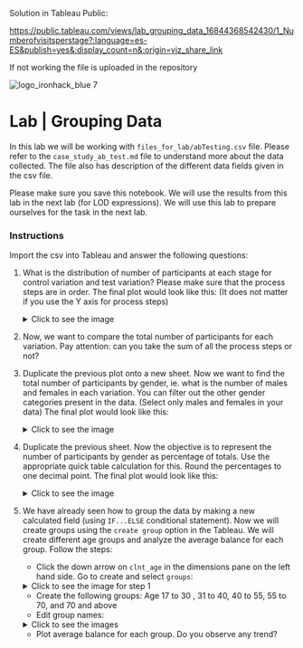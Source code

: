 Solution in Tableau Public: 

https://public.tableau.com/views/lab_grouping_data_16844368542430/1_Numberofvisitsperstage?:language=es-ES&publish=yes&:display_count=n&:origin=viz_share_link

If not working the file is uploaded in the repository

![logo_ironhack_blue 7](https://user-images.githubusercontent.com/23629340/40541063-a07a0a8a-601a-11e8-91b5-2f13e4e6b441.png)

# Lab | Grouping Data

In this lab we will be working with `files_for_lab/abTesting.csv` file. Please refer to the `case_study_ab_test.md` file to understand more about the data collected. The file also has description of the different data fields given in the csv file.

Please make sure you save this notebook. We will use the results from this lab in the next lab (for LOD expressions). We will use this lab to prepare ourselves for the task in the next lab. 

### Instructions

Import the csv into Tableau and answer the following questions:

1. What is the distribution of number of participants at each stage for control variation and test variation? Please make sure that the process steps are in order. The final plot would look like this: (It does not matter if you use the Y axis for process steps)
    <details>
      <summary> Click to see the image </summary>

      <br />

      ![Participants at each stage](https://education-team-2020.s3-eu-west-1.amazonaws.com/data-analytics/6.2_lab/participants_at_each_stage_control_vs_test.png)

    </details>
   
2. Now, we want to compare the total number of participants for each variation. Pay attention: can you take the sum of all the process steps or not?
3. Duplicate the previous plot onto a new sheet. Now we want to find the total number of participants by gender, ie. what is the number of males and females in each variation. You can filter out the other gender categories present in the data. (Select only males and females in your data) The final plot would look like this:

    <details>
      <summary> Click to see the image </summary>

      <br />

      ![Total participants by gender](https://education-team-2020.s3-eu-west-1.amazonaws.com/data-analytics/6.2_lab/total_number_of_participants_by_gender.png)

    </details>
    
4. Duplicate the previous sheet. Now the objective is to represent the number of participants by gender as percentage of totals. Use the appropriate quick table calculation for this. Round the percentages to one decimal point. The final plot would look like this:

    <details>
      <summary> Click to see the image </summary>

      <br />
     
      ![Percentage total participants by gender](https://education-team-2020.s3-eu-west-1.amazonaws.com/data-analytics/6.2_lab/percentage_total_participants_by_gender.png)

    </details>
    
5. We have already seen how to group the data by making a new calculated field (using `IF...ELSE` conditional statement). Now we will create groups using the `create group` option in the Tableau. We will create different age groups and analyze the average balance for each group. Follow the steps:

    - Click the down arrow on `clnt_age` in the dimensions pane on the left hand side. Go to create and select `groups`:

    <details>
      <summary> Click to see the image for step 1 </summary>

      <br />

      ![Create Groups](https://education-team-2020.s3-eu-west-1.amazonaws.com/data-analytics/6.2_lab/create_groups.png)

    </details>


    - Create the following groups: Age 17 to 30 , 31 to 40, 40 to 55, 55 to 70, and 70 and above
    - Edit group names:

    <details>
      <summary> Click to see the images </summary>

      <br />

      - Image 1:

      ![Create Groups](https://education-team-2020.s3-eu-west-1.amazonaws.com/data-analytics/6.2_lab/edit_group1.png)

      <br />
      
      - Image 2:

      ![Create Groups](https://education-team-2020.s3-eu-west-1.amazonaws.com/data-analytics/6.2_lab/edit_group2.png)

    </details>

    - Plot average balance for each group. Do you observe any trend?

